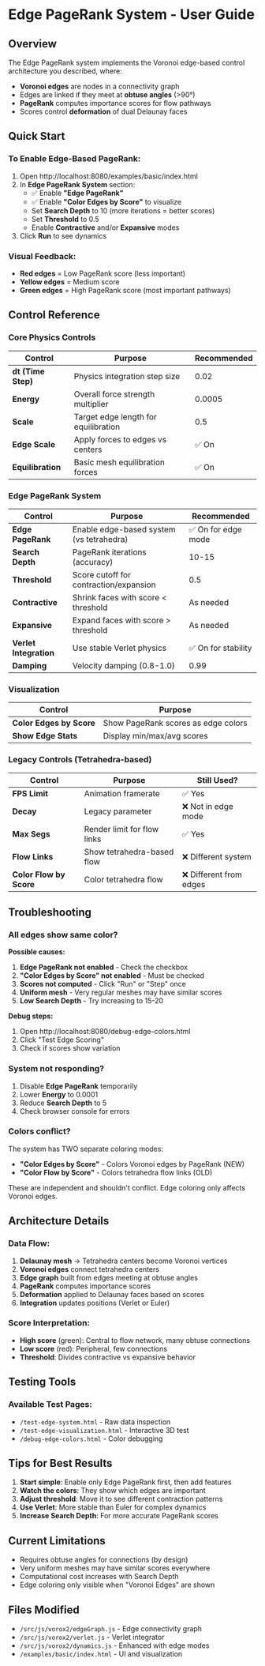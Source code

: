 # Edge PageRank System - User Guide

## Overview
The Edge PageRank system implements the Voronoi edge-based control architecture you described, where:
- **Voronoi edges** are nodes in a connectivity graph
- Edges are linked if they meet at **obtuse angles** (>90°)
- **PageRank** computes importance scores for flow pathways
- Scores control **deformation** of dual Delaunay faces

## Quick Start

### To Enable Edge-Based PageRank:
1. Open http://localhost:8080/examples/basic/index.html
2. In **Edge PageRank System** section:
   - ✅ Enable **"Edge PageRank"**
   - ✅ Enable **"Color Edges by Score"** to visualize
   - Set **Search Depth** to 10 (more iterations = better scores)
   - Set **Threshold** to 0.5
   - Enable **Contractive** and/or **Expansive** modes
3. Click **Run** to see dynamics

### Visual Feedback:
- **Red edges** = Low PageRank score (less important)
- **Yellow edges** = Medium score
- **Green edges** = High PageRank score (most important pathways)

## Control Reference

### Core Physics Controls
| Control | Purpose | Recommended |
|---------|---------|-------------|
| **dt (Time Step)** | Physics integration step size | 0.02 |
| **Energy** | Overall force strength multiplier | 0.0005 |
| **Scale** | Target edge length for equilibration | 0.5 |
| **Edge Scale** | Apply forces to edges vs centers | ✅ On |
| **Equilibration** | Basic mesh equilibration forces | ✅ On |

### Edge PageRank System
| Control | Purpose | Recommended |
|---------|---------|-------------|
| **Edge PageRank** | Enable edge-based system (vs tetrahedra) | ✅ On for edge mode |
| **Search Depth** | PageRank iterations (accuracy) | 10-15 |
| **Threshold** | Score cutoff for contraction/expansion | 0.5 |
| **Contractive** | Shrink faces with score < threshold | As needed |
| **Expansive** | Expand faces with score > threshold | As needed |
| **Verlet Integration** | Use stable Verlet physics | ✅ On for stability |
| **Damping** | Velocity damping (0.8-1.0) | 0.99 |

### Visualization
| Control | Purpose |
|---------|---------|
| **Color Edges by Score** | Show PageRank scores as edge colors |
| **Show Edge Stats** | Display min/max/avg scores |

### Legacy Controls (Tetrahedra-based)
| Control | Purpose | Still Used? |
|---------|---------|-------------|
| **FPS Limit** | Animation framerate | ✅ Yes |
| **Decay** | Legacy parameter | ❌ Not in edge mode |
| **Max Segs** | Render limit for flow links | ✅ Yes |
| **Flow Links** | Show tetrahedra-based flow | ❌ Different system |
| **Color Flow by Score** | Color tetrahedra flow | ❌ Different from edges |

## Troubleshooting

### All edges show same color?
**Possible causes:**
1. **Edge PageRank not enabled** - Check the checkbox
2. **"Color Edges by Score" not enabled** - Must be checked
3. **Scores not computed** - Click "Run" or "Step" once
4. **Uniform mesh** - Very regular meshes may have similar scores
5. **Low Search Depth** - Try increasing to 15-20

**Debug steps:**
1. Open http://localhost:8080/debug-edge-colors.html
2. Click "Test Edge Scoring"
3. Check if scores show variation

### System not responding?
1. Disable **Edge PageRank** temporarily
2. Lower **Energy** to 0.0001
3. Reduce **Search Depth** to 5
4. Check browser console for errors

### Colors conflict?
The system has TWO separate coloring modes:
- **"Color Edges by Score"** - Colors Voronoi edges by PageRank (NEW)
- **"Color Flow by Score"** - Colors tetrahedra flow links (OLD)

These are independent and shouldn't conflict. Edge coloring only affects Voronoi edges.

## Architecture Details

### Data Flow:
1. **Delaunay mesh** → Tetrahedra centers become Voronoi vertices
2. **Voronoi edges** connect tetrahedra centers
3. **Edge graph** built from edges meeting at obtuse angles
4. **PageRank** computes importance scores
5. **Deformation** applied to Delaunay faces based on scores
6. **Integration** updates positions (Verlet or Euler)

### Score Interpretation:
- **High score** (green): Central to flow network, many obtuse connections
- **Low score** (red): Peripheral, few connections
- **Threshold**: Divides contractive vs expansive behavior

## Testing Tools

### Available Test Pages:
- `/test-edge-system.html` - Raw data inspection
- `/test-edge-visualization.html` - Interactive 3D test
- `/debug-edge-colors.html` - Color debugging

## Tips for Best Results

1. **Start simple**: Enable only Edge PageRank first, then add features
2. **Watch the colors**: They show which edges are important
3. **Adjust threshold**: Move it to see different contraction patterns  
4. **Use Verlet**: More stable than Euler for complex dynamics
5. **Increase Search Depth**: For more accurate PageRank scores

## Current Limitations

- Requires obtuse angles for connections (by design)
- Very uniform meshes may have similar scores everywhere
- Computational cost increases with Search Depth
- Edge coloring only visible when "Voronoi Edges" are shown

## Files Modified

- `/src/js/vorox2/edgeGraph.js` - Edge connectivity graph
- `/src/js/vorox2/verlet.js` - Verlet integrator
- `/src/js/vorox2/dynamics.js` - Enhanced with edge modes
- `/examples/basic/index.html` - UI and visualization
